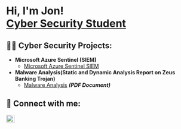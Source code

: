 <h1>Hi, I'm Jon! <br/><a href="https://github.com/joshmadakor1"></a> <a href="https://www.linkedin.com/in/jonathan-barnes-a15b852a1/">Cyber Security Student</a>

 <h2>👨‍💻 Cyber Security Projects:</h2>

- <b>Microsoft Azure Sentinel (SIEM)</b>
  - [Microsoft Azure Sentinel SIEM](https://github.com/joshmadakor1/Algorithms-Practice)
- <b>Malware Analysis(Static and Dynamic Analysis Report on Zeus Banking Trojan)</b>
  - [Malware Analysis](https://github.com/jon9792/MalwareAnalysisLab) <b><i>(PDF Document)</b></i>


<h2> 🤳 Connect with me:</h2>


[<img align="left" alt="JoshMadakor | LinkedIn" width="22px" src="https://cdn.jsdelivr.net/npm/simple-icons@v3/icons/linkedin.svg" />][linkedin]



[linkedin]: https://www.linkedin.com/in/jonathan-barnes-a15b852a1/

<!--
**joshmadakor1/joshmadakor1** is a ✨ _special_ ✨ repository because its `README.md` (this file) appears on your GitHub profile.

Here are some ideas to get you started:

- 🔭 I’m currently working on ...
- 🌱 I’m currently learning ...
- 👯 I’m looking to collaborate on ...
- 🤔 I’m looking for help with ...
- 💬 Ask me about ...
- 📫 How to reach me: ...
- 😄 Pronouns: ...
- ⚡ Fun fact: ...
-->
